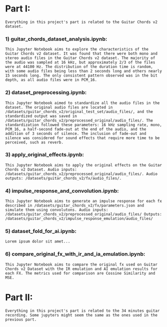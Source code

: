 # Part I:

    Everything in this project's part is related to the Guitar Chords v2 dataset.

### 1) guitar_chords_dataset_analysis.ipynb: 

    This Jupyter Notebook aims to explore the characteristics of the Guitar Chords v2 dataset. It was found that there were both mono and stereo audio files in the Guitar Chords v2 dataset. The majority of the audio was sampled at 16 kHz, but approximately 2/3 of the files were at 44100 Hz. The distribution of the duration time is random, with some audio files being less than 2 seconds long and others nearly 15 seconds long. The only consistent pattern observed was in the bit depth, as all audio files were in PCM_16.

### 2) dataset_preprocessing.ipynb:

    This Jupyter Notebook aimed to standardize all the audio files in the dataset. The original audio files are located in /datasets/guitar_chords_v2/original_test_set/audio_files/, and the standardized output was saved in /datasets/guitar_chords_v2/preprocessed_original/audio_files/. The standardization followed these parameters: 16 kHz sampling rate, mono, PCM_16, a half-second fade-out at the end of the audio, and the addition of 3 seconds of silence. The inclusion of fade-out and silence was considered for sound effects that require more time to be perceived, such as reverb.

### 3) apply_original_effects.ipynb:

    This Jupyter Notebook aims to apply the original effects on the Guitar Chords v2 Dataset. Audio inputs: /datasets/guitar_chords_v2/preprocessed_original/audio_files/. Audio outputs: /datasets/guitar_chords_v2/fx/audio_files/.

### 4) impulse_response_and_convolution.ipynb:

    This Jupyter Notebook aims to generate an impulse response for each fx described in /datasets/guitar_chords_v2/fx/parameters.json and simulate them using convolutons. Audio inputs: /datasets/guitar_chords_v2/preprocessed_original/audio_files/ Outputs: /datasets/guitar_chords_v2/impulse_response_emulation/audio_files/
    
### 5) dataset_fold_for_ai.ipynb:

    Lorem ipsum dolor sit amet...

### 6) compare_original_fx_with_ir_and_ia_emulation.ipynb:

    This Jupyter Notebook aims to compare the original fx used on Guitar Chords v2 Dataset with the IR emulation and AI emulation results for each FX. The metrics used for comparison are Cossine Similarity and MSE.
    
# Part II:

    Everything in this project's part is related to the 34 minutes guitar recording. Some jupyters might seem the same as the ones used in the previous part.
